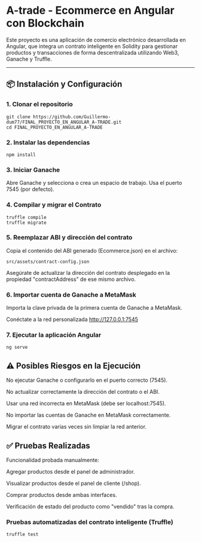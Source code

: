 # A-trade - Ecommerce en Angular con Blockchain

Este proyecto es una aplicación de comercio electrónico desarrollada en Angular, que integra un contrato inteligente en Solidity para gestionar productos y transacciones de forma descentralizada utilizando Web3, Ganache y Truffle.

---

## 📦 Instalación y Configuración

### 1. Clonar el repositorio

```
git clone https://github.com/Guillermo-dum77/FINAL_PROYECTO_EN_ANGULAR_A-TRADE.git
cd FINAL_PROYECTO_EN_ANGULAR_A-TRADE
```
### 2. Instalar las dependencias

```
npm install
```

### 3. Iniciar Ganache

Abre Ganache y selecciona o crea un espacio de trabajo. Usa el puerto 7545 (por defecto).

### 4. Compilar y migrar el Contrato

```
truffle compile
truffle migrate
```
### 5. Reemplazar ABI y dirección del contrato

Copia el contenido del ABI generado (Ecommerce.json) en el archivo:

```
src/assets/contract-config.json
```

Asegúrate de actualizar la dirección del contrato desplegado en la propiedad "contractAddress" de ese mismo archivo.

### 6. Importar cuenta de Ganache a MetaMask

Importa la clave privada de la primera cuenta de Ganache a MetaMask.

Conéctate a la red personalizada http://127.0.0.1:7545

### 7. Ejecutar la aplicación Angular

```
ng serve
```

## ⚠️ Posibles Riesgos en la Ejecución

No ejecutar Ganache o configurarlo en el puerto correcto (7545).

No actualizar correctamente la dirección del contrato o el ABI.

Usar una red incorrecta en MetaMask (debe ser localhost:7545).

No importar las cuentas de Ganache en MetaMask correctamente.

Migrar el contrato varias veces sin limpiar la red anterior.

## ✅ Pruebas Realizadas
Funcionalidad probada manualmente:

Agregar productos desde el panel de administrador.

Visualizar productos desde el panel de cliente (/shop).

Comprar productos desde ambas interfaces.

Verificación de estado del producto como "vendido" tras la compra.

### Pruebas automatizadas del contrato inteligente (Truffle)

```
truffle test
```
